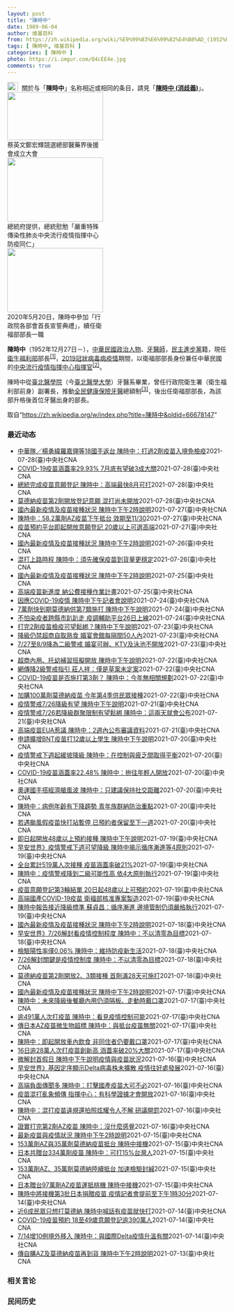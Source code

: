 ```yaml
---
layout: post
title: "陳時中"
date: 1989-06-04
author: 维基百科
from: https://zh.wikipedia.org/wiki/%E9%99%B3%E6%99%82%E4%B8%AD_(1952%E5%B9%B4)
tags: [ 陳時中, 维基百科 ]
categories: [ 陳時中 ]
photo: https://i.imgur.com/Q4cEE4e.jpg
comments: true
---
```

<div class="mw-parser-output"><div id="noteTA-54dafe5e" class="noteTA"><div class="noteTA-group"><div data-noteta-group-source="module" data-noteta-group="Medicine"></div></div></div>
<div role="note" class="hatnote navigation-not-searchable"><a href="/wiki/Wikipedia:%E6%B6%88%E6%AD%A7%E4%B9%89" title="Wikipedia:消歧义"><img alt="Disambig gray.svg" src="//upload.wikimedia.org/wikipedia/commons/thumb/5/5f/Disambig_gray.svg/25px-Disambig_gray.svg.png" decoding="async" width="25" height="19" srcset="//upload.wikimedia.org/wikipedia/commons/thumb/5/5f/Disambig_gray.svg/38px-Disambig_gray.svg.png 1.5x, //upload.wikimedia.org/wikipedia/commons/thumb/5/5f/Disambig_gray.svg/50px-Disambig_gray.svg.png 2x" data-file-width="220" data-file-height="168"></a>&nbsp;&nbsp;關於与「<b>陳時中</b>」名称相近或相同的条目，請見「<b><a href="/wiki/%E9%99%B3%E6%99%82%E4%B8%AD_(%E6%B6%88%E6%AD%A7%E7%BE%A9)" class="mw-disambig" title="陳時中 (消歧義)">陳時中 (消歧義)</a></b>」。</div>

<div class="thumb tright"><div class="thumbinner" style="width:222px;"><a href="/wiki/File:%E9%84%AD%E5%AE%8F%E8%BC%9D%E8%88%87%E9%86%AB%E6%94%BF%E4%BA%BA%E5%A3%AB%E5%90%88%E7%85%A7.jpg" class="image"><img alt="" src="//upload.wikimedia.org/wikipedia/commons/thumb/e/e0/%E9%84%AD%E5%AE%8F%E8%BC%9D%E8%88%87%E9%86%AB%E6%94%BF%E4%BA%BA%E5%A3%AB%E5%90%88%E7%85%A7.jpg/220px-%E9%84%AD%E5%AE%8F%E8%BC%9D%E8%88%87%E9%86%AB%E6%94%BF%E4%BA%BA%E5%A3%AB%E5%90%88%E7%85%A7.jpg" decoding="async" width="220" height="110" class="thumbimage" srcset="//upload.wikimedia.org/wikipedia/commons/thumb/e/e0/%E9%84%AD%E5%AE%8F%E8%BC%9D%E8%88%87%E9%86%AB%E6%94%BF%E4%BA%BA%E5%A3%AB%E5%90%88%E7%85%A7.jpg/330px-%E9%84%AD%E5%AE%8F%E8%BC%9D%E8%88%87%E9%86%AB%E6%94%BF%E4%BA%BA%E5%A3%AB%E5%90%88%E7%85%A7.jpg 1.5x, //upload.wikimedia.org/wikipedia/commons/thumb/e/e0/%E9%84%AD%E5%AE%8F%E8%BC%9D%E8%88%87%E9%86%AB%E6%94%BF%E4%BA%BA%E5%A3%AB%E5%90%88%E7%85%A7.jpg/440px-%E9%84%AD%E5%AE%8F%E8%BC%9D%E8%88%87%E9%86%AB%E6%94%BF%E4%BA%BA%E5%A3%AB%E5%90%88%E7%85%A7.jpg 2x" data-file-width="4160" data-file-height="2080"></a>  <div class="thumbcaption"><div class="magnify"><a href="/wiki/File:%E9%84%AD%E5%AE%8F%E8%BC%9D%E8%88%87%E9%86%AB%E6%94%BF%E4%BA%BA%E5%A3%AB%E5%90%88%E7%85%A7.jpg" class="internal" title="放大"></a></div>蔡英文鄭宏輝競選總部醫藥界後援會成立大會</div></div></div>
<div class="thumb tright"><div class="thumbinner" style="width:222px;"><a href="/wiki/File:02.07_%E7%B8%BD%E7%B5%B1%E6%85%B0%E5%8B%89%E3%80%8C%E5%9A%B4%E9%87%8D%E7%89%B9%E6%AE%8A%E5%82%B3%E6%9F%93%E6%80%A7%E8%82%BA%E7%82%8E%E4%B8%AD%E5%A4%AE%E6%B5%81%E8%A1%8C%E7%96%AB%E6%83%85%E6%8C%87%E6%8F%AE%E4%B8%AD%E5%BF%83%E9%98%B2%E7%96%AB%E5%90%8C%E4%BB%81%E3%80%8D_(49500116692).jpg" class="image"><img alt="" src="//upload.wikimedia.org/wikipedia/commons/thumb/9/95/02.07_%E7%B8%BD%E7%B5%B1%E6%85%B0%E5%8B%89%E3%80%8C%E5%9A%B4%E9%87%8D%E7%89%B9%E6%AE%8A%E5%82%B3%E6%9F%93%E6%80%A7%E8%82%BA%E7%82%8E%E4%B8%AD%E5%A4%AE%E6%B5%81%E8%A1%8C%E7%96%AB%E6%83%85%E6%8C%87%E6%8F%AE%E4%B8%AD%E5%BF%83%E9%98%B2%E7%96%AB%E5%90%8C%E4%BB%81%E3%80%8D_%2849500116692%29.jpg/220px-02.07_%E7%B8%BD%E7%B5%B1%E6%85%B0%E5%8B%89%E3%80%8C%E5%9A%B4%E9%87%8D%E7%89%B9%E6%AE%8A%E5%82%B3%E6%9F%93%E6%80%A7%E8%82%BA%E7%82%8E%E4%B8%AD%E5%A4%AE%E6%B5%81%E8%A1%8C%E7%96%AB%E6%83%85%E6%8C%87%E6%8F%AE%E4%B8%AD%E5%BF%83%E9%98%B2%E7%96%AB%E5%90%8C%E4%BB%81%E3%80%8D_%2849500116692%29.jpg" decoding="async" width="220" height="147" class="thumbimage" srcset="//upload.wikimedia.org/wikipedia/commons/thumb/9/95/02.07_%E7%B8%BD%E7%B5%B1%E6%85%B0%E5%8B%89%E3%80%8C%E5%9A%B4%E9%87%8D%E7%89%B9%E6%AE%8A%E5%82%B3%E6%9F%93%E6%80%A7%E8%82%BA%E7%82%8E%E4%B8%AD%E5%A4%AE%E6%B5%81%E8%A1%8C%E7%96%AB%E6%83%85%E6%8C%87%E6%8F%AE%E4%B8%AD%E5%BF%83%E9%98%B2%E7%96%AB%E5%90%8C%E4%BB%81%E3%80%8D_%2849500116692%29.jpg/330px-02.07_%E7%B8%BD%E7%B5%B1%E6%85%B0%E5%8B%89%E3%80%8C%E5%9A%B4%E9%87%8D%E7%89%B9%E6%AE%8A%E5%82%B3%E6%9F%93%E6%80%A7%E8%82%BA%E7%82%8E%E4%B8%AD%E5%A4%AE%E6%B5%81%E8%A1%8C%E7%96%AB%E6%83%85%E6%8C%87%E6%8F%AE%E4%B8%AD%E5%BF%83%E9%98%B2%E7%96%AB%E5%90%8C%E4%BB%81%E3%80%8D_%2849500116692%29.jpg 1.5x, //upload.wikimedia.org/wikipedia/commons/thumb/9/95/02.07_%E7%B8%BD%E7%B5%B1%E6%85%B0%E5%8B%89%E3%80%8C%E5%9A%B4%E9%87%8D%E7%89%B9%E6%AE%8A%E5%82%B3%E6%9F%93%E6%80%A7%E8%82%BA%E7%82%8E%E4%B8%AD%E5%A4%AE%E6%B5%81%E8%A1%8C%E7%96%AB%E6%83%85%E6%8C%87%E6%8F%AE%E4%B8%AD%E5%BF%83%E9%98%B2%E7%96%AB%E5%90%8C%E4%BB%81%E3%80%8D_%2849500116692%29.jpg/440px-02.07_%E7%B8%BD%E7%B5%B1%E6%85%B0%E5%8B%89%E3%80%8C%E5%9A%B4%E9%87%8D%E7%89%B9%E6%AE%8A%E5%82%B3%E6%9F%93%E6%80%A7%E8%82%BA%E7%82%8E%E4%B8%AD%E5%A4%AE%E6%B5%81%E8%A1%8C%E7%96%AB%E6%83%85%E6%8C%87%E6%8F%AE%E4%B8%AD%E5%BF%83%E9%98%B2%E7%96%AB%E5%90%8C%E4%BB%81%E3%80%8D_%2849500116692%29.jpg 2x" data-file-width="2048" data-file-height="1365"></a>  <div class="thumbcaption"><div class="magnify"><a href="/wiki/File:02.07_%E7%B8%BD%E7%B5%B1%E6%85%B0%E5%8B%89%E3%80%8C%E5%9A%B4%E9%87%8D%E7%89%B9%E6%AE%8A%E5%82%B3%E6%9F%93%E6%80%A7%E8%82%BA%E7%82%8E%E4%B8%AD%E5%A4%AE%E6%B5%81%E8%A1%8C%E7%96%AB%E6%83%85%E6%8C%87%E6%8F%AE%E4%B8%AD%E5%BF%83%E9%98%B2%E7%96%AB%E5%90%8C%E4%BB%81%E3%80%8D_(49500116692).jpg" class="internal" title="放大"></a></div>總統府提供，總統慰勉「嚴重特殊傳染性肺炎中央流行疫情指揮中心防疫同仁」</div></div></div>
<div class="thumb tright"><div class="thumbinner" style="width:222px;"><a href="/wiki/File:05.20_%E7%B8%BD%E7%B5%B1%E4%B8%BB%E6%8C%81%E3%80%8C%E8%A1%8C%E6%94%BF%E9%99%A2%E5%89%AF%E9%99%A2%E9%95%B7%E6%9A%A8%E5%90%84%E9%83%A8%E6%9C%83%E9%A6%96%E9%95%B7%E5%AE%A3%E8%AA%93%E5%85%B8%E7%A6%AE%E3%80%8D-%E9%99%B3%E6%99%82%E4%B8%AD.jpg" class="image"><img alt="" src="//upload.wikimedia.org/wikipedia/commons/thumb/a/aa/05.20_%E7%B8%BD%E7%B5%B1%E4%B8%BB%E6%8C%81%E3%80%8C%E8%A1%8C%E6%94%BF%E9%99%A2%E5%89%AF%E9%99%A2%E9%95%B7%E6%9A%A8%E5%90%84%E9%83%A8%E6%9C%83%E9%A6%96%E9%95%B7%E5%AE%A3%E8%AA%93%E5%85%B8%E7%A6%AE%E3%80%8D-%E9%99%B3%E6%99%82%E4%B8%AD.jpg/220px-05.20_%E7%B8%BD%E7%B5%B1%E4%B8%BB%E6%8C%81%E3%80%8C%E8%A1%8C%E6%94%BF%E9%99%A2%E5%89%AF%E9%99%A2%E9%95%B7%E6%9A%A8%E5%90%84%E9%83%A8%E6%9C%83%E9%A6%96%E9%95%B7%E5%AE%A3%E8%AA%93%E5%85%B8%E7%A6%AE%E3%80%8D-%E9%99%B3%E6%99%82%E4%B8%AD.jpg" decoding="async" width="220" height="147" class="thumbimage" srcset="//upload.wikimedia.org/wikipedia/commons/thumb/a/aa/05.20_%E7%B8%BD%E7%B5%B1%E4%B8%BB%E6%8C%81%E3%80%8C%E8%A1%8C%E6%94%BF%E9%99%A2%E5%89%AF%E9%99%A2%E9%95%B7%E6%9A%A8%E5%90%84%E9%83%A8%E6%9C%83%E9%A6%96%E9%95%B7%E5%AE%A3%E8%AA%93%E5%85%B8%E7%A6%AE%E3%80%8D-%E9%99%B3%E6%99%82%E4%B8%AD.jpg/330px-05.20_%E7%B8%BD%E7%B5%B1%E4%B8%BB%E6%8C%81%E3%80%8C%E8%A1%8C%E6%94%BF%E9%99%A2%E5%89%AF%E9%99%A2%E9%95%B7%E6%9A%A8%E5%90%84%E9%83%A8%E6%9C%83%E9%A6%96%E9%95%B7%E5%AE%A3%E8%AA%93%E5%85%B8%E7%A6%AE%E3%80%8D-%E9%99%B3%E6%99%82%E4%B8%AD.jpg 1.5x, //upload.wikimedia.org/wikipedia/commons/thumb/a/aa/05.20_%E7%B8%BD%E7%B5%B1%E4%B8%BB%E6%8C%81%E3%80%8C%E8%A1%8C%E6%94%BF%E9%99%A2%E5%89%AF%E9%99%A2%E9%95%B7%E6%9A%A8%E5%90%84%E9%83%A8%E6%9C%83%E9%A6%96%E9%95%B7%E5%AE%A3%E8%AA%93%E5%85%B8%E7%A6%AE%E3%80%8D-%E9%99%B3%E6%99%82%E4%B8%AD.jpg/440px-05.20_%E7%B8%BD%E7%B5%B1%E4%B8%BB%E6%8C%81%E3%80%8C%E8%A1%8C%E6%94%BF%E9%99%A2%E5%89%AF%E9%99%A2%E9%95%B7%E6%9A%A8%E5%90%84%E9%83%A8%E6%9C%83%E9%A6%96%E9%95%B7%E5%AE%A3%E8%AA%93%E5%85%B8%E7%A6%AE%E3%80%8D-%E9%99%B3%E6%99%82%E4%B8%AD.jpg 2x" data-file-width="2508" data-file-height="1672"></a>  <div class="thumbcaption"><div class="magnify"><a href="/wiki/File:05.20_%E7%B8%BD%E7%B5%B1%E4%B8%BB%E6%8C%81%E3%80%8C%E8%A1%8C%E6%94%BF%E9%99%A2%E5%89%AF%E9%99%A2%E9%95%B7%E6%9A%A8%E5%90%84%E9%83%A8%E6%9C%83%E9%A6%96%E9%95%B7%E5%AE%A3%E8%AA%93%E5%85%B8%E7%A6%AE%E3%80%8D-%E9%99%B3%E6%99%82%E4%B8%AD.jpg" class="internal" title="放大"></a></div>2020年5月20日，陳時中參加「行政院各部會首長宣誓典禮」，續任衛福部部長一職</div></div></div>
<p><b>陳時中</b>（1952年12月27日<span class="useeditintro" title="Template:BLP editintro">－</span>），<a href="/wiki/%E4%B8%AD%E8%8F%AF%E6%B0%91%E5%9C%8B" title="中華民國">中華民國</a><a href="/wiki/%E6%94%BF%E6%B2%BB%E4%BA%BA%E7%89%A9" title="政治人物">政治人物</a>、<a href="/wiki/%E7%89%99%E9%86%AB%E5%B8%AB" class="mw-redirect" title="牙醫師">牙醫師</a>，<a href="/wiki/%E6%B0%91%E4%B8%BB%E9%80%B2%E6%AD%A5%E9%BB%A8" title="民主進步黨">民主進步黨</a>籍，現任<a href="/wiki/%E4%B8%AD%E8%8F%AF%E6%B0%91%E5%9C%8B%E8%A1%9B%E7%94%9F%E7%A6%8F%E5%88%A9%E9%83%A8" title="中華民國衛生福利部">衛生福利部</a>部長<sup id="cite_ref-1" class="reference"><a href="#cite_note-1">[1]</a></sup>，<a href="/wiki/2019%E5%86%A0%E7%8B%80%E7%97%85%E6%AF%92%E7%97%85%E8%87%BA%E7%81%A3%E7%96%AB%E6%83%85" title="2019冠狀病毒病臺灣疫情">2019冠狀病毒病疫情</a>期間，以衛福部部長身份兼任中華民國的<a href="/wiki/%E5%9C%8B%E5%AE%B6%E8%A1%9B%E7%94%9F%E6%8C%87%E6%8F%AE%E4%B8%AD%E5%BF%83%E4%B8%AD%E5%A4%AE%E6%B5%81%E8%A1%8C%E7%96%AB%E6%83%85%E6%8C%87%E6%8F%AE%E4%B8%AD%E5%BF%83" title="國家衛生指揮中心中央流行疫情指揮中心">中央流行疫情指揮中心</a><a href="/wiki/%E6%8C%87%E6%8F%AE%E5%AE%98" title="指揮官">指揮官</a><sup id="cite_ref-2" class="reference"><a href="#cite_note-2">[2]</a></sup>。
</p><p>陳時中從<a href="/wiki/%E8%87%BA%E5%8C%97%E9%86%AB%E5%AD%B8%E9%99%A2" class="mw-redirect" title="臺北醫學院">臺北醫學院</a>（今<a href="/wiki/%E8%87%BA%E5%8C%97%E9%86%AB%E5%AD%B8%E5%A4%A7%E5%AD%B8" title="臺北醫學大學">臺北醫學大學</a>）牙醫系畢業，曾任行政院衛生署（衛生福利部前身）副署長，推動<a href="/wiki/%E5%85%A8%E6%B0%91%E5%81%A5%E5%BA%B7%E4%BF%9D%E9%9A%AA" title="全民健康保險">全民健康保險</a><a href="/wiki/%E7%89%99%E9%86%AB" title="牙醫">牙醫</a>總額制<sup id="cite_ref-3" class="reference"><a href="#cite_note-3">[3]</a></sup>，後出任衛福部部長，為該部升格後首位牙醫出身的部長。
</p>
</div><noscript><img src="//zh.wikipedia.org/wiki/Special:CentralAutoLogin/start?type=1x1" alt="" title="" width="1" height="1" style="border: none; position: absolute;"></noscript>
<div class="printfooter">取自“<a dir="ltr" href="https://zh.wikipedia.org/w/index.php?title=陳時中&amp;oldid=66678147">https://zh.wikipedia.org/w/index.php?title=陳時中&amp;oldid=66678147</a>”</div><div id="recent-news"><h3>最近动态</h3><ul><li><a href="https://nodebe4.github.io/waimei/2021-07-28/%E4%B8%AD%E8%8F%AF%E9%9A%8A-%E6%A5%8A%E5%8B%87%E7%B7%AF%E7%BE%85%E5%98%89%E7%BF%8E%E7%AD%8918%E5%9C%8B%E6%89%8B%E8%BF%94%E5%8F%B0-%E9%99%B3%E6%99%82%E4%B8%AD-%E6%89%93%E9%81%8E2%E5%8A%91%E7%96%AB%E8%8B%97%E5%85%A5%E5%A2%83%E5%85%8D%E6%AA%A2%E7%96%AB" title="中華隊／楊勇緯羅嘉翎等18國手返台 陳時中：打過2劑疫苗入境免檢疫—— 台灣選手東京奧運表現亮眼，包括楊勇緯（中）、羅嘉翎和方莞靈等18人28日返回台灣，疫情指揮中心指揮官陳時中重申，完整施打2...">中華隊／楊勇緯羅嘉翎等18國手返台 陳時中：打過2劑疫苗入境免檢疫</a><time>2021-07-28</time><a class="tag">(臺)中央社CNA</a></li>
<li><a href="https://nodebe4.github.io/waimei/2021-07-28/COVID-19%E7%96%AB%E8%8B%97%E6%B6%B5%E8%93%8B%E7%8E%8729.93-7%E6%9C%88%E5%BA%95%E6%9C%89%E6%9C%9B%E7%A0%B43%E6%88%90%E5%A4%A7%E9%97%9C" title="COVID-19疫苗涵蓋率29.93% 7月底有望破3成大關—— （中央社記者陳婕翎、江慧珺台北28日電）國內COVID-19疫苗接種速度加快，指揮中心指揮官陳時中今天下午公布，截至目前為止，累...">COVID-19疫苗涵蓋率29.93% 7月底有望破3成大關</a><time>2021-07-28</time><a class="tag">(臺)中央社CNA</a></li>
<li><a href="https://nodebe4.github.io/waimei/2021-07-28/%E7%B8%BD%E7%B5%B1%E5%AE%8C%E6%88%90%E7%96%AB%E8%8B%97%E6%84%8F%E9%A1%98%E7%99%BB%E8%A8%98-%E9%99%B3%E6%99%82%E4%B8%AD-%E9%AB%98%E7%AB%AF%E6%9C%80%E5%BF%AB8%E6%9C%88%E5%8F%AF%E6%89%93" title="總統完成疫苗意願登記 陳時中：高端最快8月可打—— 指揮中心指揮官陳時中28日表示，高端疫苗最快8月提供接種。（中央社檔案照片） （中央社記者陳婕翎、江慧珺台北28日電）總統蔡英文27日下午已登...">總統完成疫苗意願登記 陳時中：高端最快8月可打</a><time>2021-07-28</time><a class="tag">(臺)中央社CNA</a></li>
<li><a href="https://nodebe4.github.io/waimei/2021-07-28/%E8%8E%AB%E5%BE%B7%E7%B4%8D%E7%96%AB%E8%8B%97%E7%AC%AC2%E5%8A%91%E9%96%8B%E6%94%BE%E7%99%BB%E8%A8%98%E6%84%8F%E9%A1%98-%E6%B7%B7%E6%89%93%E5%B0%9A%E6%9C%AA%E9%96%8B%E6%94%BE" title="莫德納疫苗第2劑開放登記意願 混打尚未開放—— COVID-19疫苗預約平台的「意願登記」27日下午2時起重啟，指揮中心指揮官陳時中提醒，已開放第2劑莫德納疫苗意願登記，但未開放混打疫苗。（指揮...">莫德納疫苗第2劑開放登記意願 混打尚未開放</a><time>2021-07-28</time><a class="tag">(臺)中央社CNA</a></li>
<li><a href="https://nodebe4.github.io/waimei/2021-07-27/%E5%9C%8B%E5%85%A7%E6%9C%80%E6%96%B0%E7%96%AB%E6%83%85%E5%8F%8A%E7%96%AB%E8%8B%97%E6%8E%A5%E7%A8%AE%E7%8B%80%E6%B3%81-%E9%99%B3%E6%99%82%E4%B8%AD%E4%B8%8B%E5%8D%882%E6%99%82%E8%AA%AA%E6%98%8E" title="國內最新疫情及疫苗接種狀況 陳時中下午2時說明—— （中央社記者陳婕翎台北28日電）COVID-19疫苗預約平台的「意願登記」昨天下午2時重啟，新增選擇接種高端疫苗選項，經過24小時意願填寫，接...">國內最新疫情及疫苗接種狀況 陳時中下午2時說明</a><time>2021-07-27</time><a class="tag">(臺)中央社CNA</a></li>
<li><a href="https://nodebe4.github.io/waimei/2021-07-27/%E9%99%B3%E6%99%82%E4%B8%AD-58.2%E8%90%AC%E5%8A%91AZ%E7%96%AB%E8%8B%97%E4%B8%8B%E5%8D%88%E6%8A%B5%E5%8F%B0-%E6%95%88%E6%9C%9F%E8%87%B311-30" title="陳時中：58.2萬劑AZ疫苗下午抵台 效期至11/30—— （中央社記者張茗喧、陳婕翎、江慧珺台北27日電）指揮中心指揮官陳時中今天下午宣布，台灣自購的58.2萬AZ疫苗今天下午3時40分抵台，...">陳時中：58.2萬劑AZ疫苗下午抵台  效期至11/30</a><time>2021-07-27</time><a class="tag">(臺)中央社CNA</a></li>
<li><a href="https://nodebe4.github.io/waimei/2021-07-27/%E7%96%AB%E8%8B%97%E9%A0%90%E7%B4%84%E5%B9%B3%E5%8F%B0%E5%8D%B3%E8%B5%B7%E9%96%8B%E6%94%BE%E6%84%8F%E9%A1%98%E7%99%BB%E8%A8%98-20%E6%AD%B2%E4%BB%A5%E4%B8%8A%E5%8F%AF%E9%81%B8%E9%AB%98%E7%AB%AF" title="疫苗預約平台即起開放意願登記 20歲以上可選高端—— COVID-19疫苗預約平台意願登記自19日起關閉，指揮中心指揮官陳時中27日下午公布，即日起下午2時起重啟登記意願，新增選擇接種高端疫苗選...">疫苗預約平台即起開放意願登記 20歲以上可選高端</a><time>2021-07-27</time><a class="tag">(臺)中央社CNA</a></li>
<li><a href="https://nodebe4.github.io/waimei/2021-07-26/%E5%9C%8B%E5%85%A7%E6%9C%80%E6%96%B0%E7%96%AB%E6%83%85%E5%8F%8A%E7%96%AB%E8%8B%97%E6%8E%A5%E7%A8%AE%E7%8B%80%E6%B3%81-%E9%99%B3%E6%99%82%E4%B8%AD%E4%B8%8B%E5%8D%882%E6%99%82%E8%AA%AA%E6%98%8E" title="國內最新疫情及疫苗接種狀況 陳時中下午2時說明—— （中央社記者陳婕翎台北27日電）COVID-19疫苗預約平台即起至29日開放第4輪預約接種作業，開放至38歲以上民眾可預約接種，完成預約者預計...">國內最新疫情及疫苗接種狀況 陳時中下午2時說明</a><time>2021-07-26</time><a class="tag">(臺)中央社CNA</a></li>
<li><a href="https://nodebe4.github.io/waimei/2021-07-26/%E6%B7%B7%E6%89%93%E4%B8%8A%E8%B7%AF%E6%99%82%E7%A8%8B-%E9%99%B3%E6%99%82%E4%B8%AD-%E9%A0%88%E5%85%88%E7%A2%BA%E4%BF%9D%E7%96%AB%E8%8B%97%E5%88%B0%E8%B2%A8%E9%87%8F%E6%9B%B4%E7%A9%A9%E5%AE%9A" title="混打上路時程 陳時中：須先確保疫苗到貨量更穩定—— 國內專家同意COVID-19疫苗混打，新制上路時程受關注，指揮中心指揮官陳時中26日表示，確保疫苗到貨量更穩定才會開啟混打規劃。（示意圖／中央...">混打上路時程 陳時中：須先確保疫苗到貨量更穩定</a><time>2021-07-26</time><a class="tag">(臺)中央社CNA</a></li>
<li><a href="https://nodebe4.github.io/waimei/2021-07-25/%E5%9C%8B%E5%85%A7%E6%9C%80%E6%96%B0%E7%96%AB%E6%83%85%E5%8F%8A%E7%96%AB%E8%8B%97%E6%8E%A5%E7%A8%AE%E7%8B%80%E6%B3%81-%E9%99%B3%E6%99%82%E4%B8%AD%E4%B8%8B%E5%8D%882%E6%99%82%E8%AA%AA%E6%98%8E" title="國內最新疫情及疫苗接種狀況 陳時中下午2時說明—— （中央社記者陳婕翎台北26日電）COVID-19疫苗預約平台27日起開啟第四輪預約作業，該輪同樣是接種AZ疫苗，依長幼有序原則，這次開放預約接...">國內最新疫情及疫苗接種狀況 陳時中下午2時說明</a><time>2021-07-25</time><a class="tag">(臺)中央社CNA</a></li>
<li><a href="https://nodebe4.github.io/waimei/2021-07-25/%E9%AB%98%E7%AB%AF%E7%96%AB%E8%8B%97%E6%96%B0%E9%80%B2%E5%BA%A6-%E7%B4%8D%E5%85%AC%E8%B2%BB%E6%8E%A5%E7%A8%AE%E4%BD%9C%E6%A5%AD%E8%A8%88%E7%95%AB" title="高端疫苗新進度 納公費接種作業計畫—— 指揮官陳時中25日表示，ACIP同意將高端COVID-19疫苗納入國內公費疫苗接種作業計畫。（圖取自facebook.com/mvc.clinicaltr...">高端疫苗新進度 納公費接種作業計畫</a><time>2021-07-25</time><a class="tag">(臺)中央社CNA</a></li>
<li><a href="https://nodebe4.github.io/waimei/2021-07-24/%E5%9B%A0%E6%87%89COVID-19%E7%96%AB%E6%83%85-%E9%99%B3%E6%99%82%E4%B8%AD%E4%B8%8B%E5%8D%88%E8%A8%98%E8%80%85%E6%9C%83%E8%AA%AA%E6%98%8E" title="因應COVID-19疫情 陳時中下午記者會說明—— 指揮官陳時中下午記者會說明疫情相關事宜。（中央社檔案照片） （中央社）中央流行疫情指揮中心今日為因應COVID-19疫情，下午2時記者會由陳時...">因應COVID-19疫情 陳時中下午記者會說明</a><time>2021-07-24</time><a class="tag">(臺)中央社CNA</a></li>
<li><a href="https://nodebe4.github.io/waimei/2021-07-24/7%E8%90%AC%E5%8A%91%E5%BF%AB%E5%88%B0%E6%9C%9F%E8%8E%AB%E5%BE%B7%E7%B4%8D%E4%BE%9B%E7%AC%AC7%E9%A1%9E%E6%96%BD%E6%89%93-%E9%99%B3%E6%99%82%E4%B8%AD%E4%B8%8B%E5%8D%88%E8%AA%AA%E6%98%8E" title="7萬劑快到期莫德納供第7類施打 陳時中下午說明—— 國內7萬劑莫德納疫苗即將到期，指揮中心研擬在屆效前配發給尚未接種過疫苗的第7類造冊人員使用，指揮官陳時中下午記者會說明相關事宜。（中央社檔案照...">7萬劑快到期莫德納供第7類施打 陳時中下午說明</a><time>2021-07-24</time><a class="tag">(臺)中央社CNA</a></li>
<li><a href="https://nodebe4.github.io/waimei/2021-07-24/%E4%B8%8D%E6%80%95%E6%9F%93%E7%96%AB%E8%80%85%E8%B7%A8%E7%B8%A3%E5%B8%82%E8%B6%B4%E8%B6%B4%E8%B5%B0-%E7%96%AB%E8%AA%BF%E8%BC%94%E5%8A%A9%E5%B9%B3%E5%8F%B026%E6%97%A5%E4%B8%8A%E7%B7%9A" title="不怕染疫者跨縣市趴趴走 疫調輔助平台26日上線—— 指揮中心指揮官陳時中宣布「疫調輔助平台」26日將上線，不僅可跨縣市掌握確診者足跡，還能分析找出可能潛在感染源及熱區趨勢。（指揮中心提供） （中...">不怕染疫者跨縣市趴趴走  疫調輔助平台26日上線</a><time>2021-07-24</time><a class="tag">(臺)中央社CNA</a></li>
<li><a href="https://nodebe4.github.io/waimei/2021-07-23/%E6%89%93%E5%AE%8C2%E5%8A%91%E7%96%AB%E8%8B%97%E6%AA%A2%E7%96%AB%E5%8F%AF%E6%9C%9B%E9%AC%86%E7%B6%81-%E9%99%B3%E6%99%82%E4%B8%AD%E4%B8%8B%E5%8D%88%E8%AA%AA%E6%98%8E" title="打完2劑疫苗檢疫可望鬆綁？陳時中下午說明—— （中央社記者張茗喧台北24日電）接種疫苗後鬆綁檢疫已成各國趨勢，指揮中心近日證實正在思考接種疫苗且有足夠抗體者，可適度鬆綁檢疫規定。指揮中心指揮官陳...">打完2劑疫苗檢疫可望鬆綁？陳時中下午說明</a><time>2021-07-23</time><a class="tag">(臺)中央社CNA</a></li>
<li><a href="https://nodebe4.github.io/waimei/2021-07-23/%E9%99%8D%E7%B4%9A%E4%BB%8D%E7%A6%81%E8%B6%85%E5%95%86%E8%87%AA%E5%8F%96%E7%86%9F%E9%A3%9F-%E5%A9%9A%E5%AE%B4%E6%9C%83%E9%A4%A8%E6%AF%8F%E9%9A%94%E9%96%9350%E4%BA%BA%E5%85%A7" title="降級仍禁超商自取熟食 婚宴會館每隔間50人內—— 中央流行疫情指揮中心指揮官陳時中23日下午在疫情記者會中宣布，27日至8月9日調降疫情警戒標準至第2級，其中超商、賣場內用區得依指引開放內用。圖...">降級仍禁超商自取熟食 婚宴會館每隔間50人內</a><time>2021-07-23</time><a class="tag">(臺)中央社CNA</a></li>
<li><a href="https://nodebe4.github.io/waimei/2021-07-23/7-27%E8%87%B38-9%E9%99%8D%E7%82%BA%E4%BA%8C%E7%B4%9A%E8%AD%A6%E6%88%92-%E5%A9%9A%E5%AE%B4%E5%8F%AF%E8%BE%A6-KTV%E5%8F%8A%E6%B3%B3%E6%B1%A0%E4%B8%8D%E9%96%8B%E6%94%BE" title="7/27至8/9降為二級警戒 婚宴可辦、KTV及泳池不開放—— 疫情指揮中心指揮官陳時中23日宣布，7月27日至8月9日全國疫情警戒從三級降為二級。（指揮中心提供） （中央社記者張茗喧、江慧珺台...">7/27至8/9降為二級警戒 婚宴可辦、KTV及泳池不開放</a><time>2021-07-23</time><a class="tag">(臺)中央社CNA</a></li>
<li><a href="https://nodebe4.github.io/waimei/2021-07-22/%E8%B6%85%E5%95%86%E5%85%A7%E7%94%A8-%E6%89%98%E5%B9%BC%E8%A3%9C%E7%BF%92%E7%8F%AD%E6%93%AC%E9%96%8B%E6%94%BE-%E9%99%B3%E6%99%82%E4%B8%AD%E4%B8%8B%E5%8D%88%E8%AA%AA%E6%98%8E" title="超商內用、托幼補習班擬開放 陳時中下午說明—— （中央社記者江慧珺台北23日電）疫情警戒第3級可望於27日起降為2級，依據草案，室內外人數限制提高為50與100人，並開放超商賣場內用區、婚宴與托...">超商內用、托幼補習班擬開放  陳時中下午說明</a><time>2021-07-22</time><a class="tag">(臺)中央社CNA</a></li>
<li><a href="https://nodebe4.github.io/waimei/2021-07-22/%E7%B6%B2%E5%82%B3%E9%99%8D2%E7%B4%9A%E8%AD%A6%E6%88%92%E6%8C%87%E5%BC%95-%E8%8E%8A%E4%BA%BA%E7%A5%A5-%E5%83%85%E6%98%AF%E8%8D%89%E6%A1%88%E6%9C%AA%E5%AE%9A%E6%A1%88" title="網傳降2級警戒指引 莊人祥：僅是草案未定案—— （中央社記者陳婕翎台北22日電）國內COVID-19疫情趨緩，指揮中心指揮官陳時中今天下午才剛提及，正朝降級方向努力，指引幾乎定案，晚間就在網路上...">網傳降2級警戒指引 莊人祥：僅是草案未定案</a><time>2021-07-22</time><a class="tag">(臺)中央社CNA</a></li>
<li><a href="https://nodebe4.github.io/waimei/2021-07-22/COVID-19%E7%96%AB%E8%8B%97%E6%98%AF%E5%90%A6%E6%96%BD%E6%89%93%E7%AC%AC3%E5%8A%91-%E9%99%B3%E6%99%82%E4%B8%AD-%E4%BB%8A%E5%B9%B4%E7%84%A1%E7%9B%B8%E9%97%9C%E8%A6%8F%E5%8A%83" title="COVID-19疫苗是否施打第3劑？ 陳時中：今年無相關規劃—— 對於外界關注國內是否規劃展開接種COVID-19第3劑疫苗。指揮中心指揮官陳時中22日說，今年無相關規劃。圖為北市大型接種站。（...">COVID-19疫苗是否施打第3劑？ 陳時中：今年無相關規劃</a><time>2021-07-22</time><a class="tag">(臺)中央社CNA</a></li>
<li><a href="https://nodebe4.github.io/waimei/2021-07-22/%E5%8A%A0%E8%B3%BC100%E8%90%AC%E5%8A%91%E8%8E%AB%E5%BE%B7%E7%B4%8D%E7%96%AB%E8%8B%97-%E4%BB%8A%E5%B9%B4%E7%AC%AC4%E5%AD%A3%E4%BE%9B%E6%B0%91%E7%9C%BE%E6%8E%A5%E7%A8%AE" title="加購100萬劑莫德納疫苗 今年第4季供民眾接種—— （中央社記者陳婕翎、江慧珺台北22日電）中央流行疫情指揮中心指揮官陳時中今天宣布，與美國莫德納公司簽署明後兩年共3500萬劑COVID-19疫...">加購100萬劑莫德納疫苗 今年第4季供民眾接種</a><time>2021-07-22</time><a class="tag">(臺)中央社CNA</a></li>
<li><a href="https://nodebe4.github.io/waimei/2021-07-21/%E7%96%AB%E6%83%85%E8%AD%A6%E6%88%927-26%E9%99%8D%E7%B4%9A%E6%9C%89%E6%9C%9B-%E9%99%B3%E6%99%82%E4%B8%AD%E4%B8%8B%E5%8D%88%E8%AA%AA%E6%98%8E" title="疫情警戒7/26降級有望 陳時中下午說明—— （中央社記者陳婕翎台北22日電）國內COVID-19疫情趨緩，依整體控制狀況26日降級可能性高，室內5人、戶外10人限制有望鬆綁，其他放寬防疫強度方...">疫情警戒7/26降級有望  陳時中下午說明</a><time>2021-07-21</time><a class="tag">(臺)中央社CNA</a></li>
<li><a href="https://nodebe4.github.io/waimei/2021-07-21/%E7%96%AB%E6%83%85%E8%AD%A6%E6%88%927-26%E8%8B%A5%E9%99%8D%E7%B4%9A%E7%BE%A4%E8%81%9A%E9%99%90%E5%88%B6%E6%9C%89%E6%9C%9B%E9%AC%86%E7%B6%81-%E9%99%B3%E6%99%82%E4%B8%AD-%E9%80%99%E5%85%A9%E5%A4%A9%E5%B0%B1%E6%9C%83%E5%85%AC%E5%B8%83" title="疫情警戒7/26若降級群聚限制有望鬆綁 陳時中：這兩天就會公布—— 指揮中心指揮官陳時中21日表示，以現階段整體疫情控制狀況，可能在26日緩坡降級，這兩天就會公布。圖為18日微解封後首個週休假日...">疫情警戒7/26若降級群聚限制有望鬆綁 陳時中：這兩天就會公布</a><time>2021-07-21</time><a class="tag">(臺)中央社CNA</a></li>
<li><a href="https://nodebe4.github.io/waimei/2021-07-21/%E9%AB%98%E7%AB%AF%E7%96%AB%E8%8B%97EUA%E6%83%B9%E8%AD%B0-%E9%99%B3%E6%99%82%E4%B8%AD-2%E9%80%B1%E5%85%A7%E5%85%AC%E5%B8%83%E5%AF%A9%E8%AD%B0%E8%B3%87%E6%96%99" title="高端疫苗EUA惹議 陳時中：2週內公布審議資料—— 高端疫苗取得EUA的審議資料保密引起質疑，疫情中心指揮官陳時中21日說，預計2週內公布。圖為高端疫苗研究室。（中央社檔案照片） （中央社記者陳...">高端疫苗EUA惹議 陳時中：2週內公布審議資料</a><time>2021-07-21</time><a class="tag">(臺)中央社CNA</a></li>
<li><a href="https://nodebe4.github.io/waimei/2021-07-20/%E7%94%B3%E8%AB%8B%E6%93%B4%E5%A2%9EBNT%E7%96%AB%E8%8B%97%E6%89%9312%E6%AD%B2%E4%BB%A5%E4%B8%8A%E5%AD%B8%E7%94%9F-%E9%99%B3%E6%99%82%E4%B8%AD%E4%B8%8B%E5%8D%88%E8%AA%AA%E6%98%8E" title="申請擴增BNT疫苗打12歲以上學生 陳時中下午說明—— （中央社記者陳婕翎台北21日電）BNT疫苗是目前唯一青少年可打的COVID-19疫苗，疾管署承諾提專案輸入許可同時申請擴增滿12歲學生為使...">申請擴增BNT疫苗打12歲以上學生 陳時中下午說明</a><time>2021-07-20</time><a class="tag">(臺)中央社CNA</a></li>
<li><a href="https://nodebe4.github.io/waimei/2021-07-20/%E7%96%AB%E6%83%85%E8%AD%A6%E6%88%92%E4%B8%8B%E9%80%B1%E8%B5%B7%E7%B7%A9%E5%9D%A1%E9%99%8D%E7%B4%9A-%E9%99%B3%E6%99%82%E4%B8%AD-%E5%9C%A8%E6%8E%A7%E5%88%B6%E8%88%87%E7%96%B2%E4%B9%8F%E9%96%93%E5%8F%96%E5%BE%97%E5%B9%B3%E8%A1%A1" title="疫情警戒下週起緩坡降級 陳時中：在控制與疲乏間取得平衡—— 國內COVID-19疫情趨緩，疫情指揮官陳時中20日重申，只要疫情無突發狀況，下週將緩坡降級，不以「清零」為目標，盼在疫情控制與防疫疲...">疫情警戒下週起緩坡降級 陳時中：在控制與疲乏間取得平衡</a><time>2021-07-20</time><a class="tag">(臺)中央社CNA</a></li>
<li><a href="https://nodebe4.github.io/waimei/2021-07-20/COVID-19%E7%96%AB%E8%8B%97%E6%B6%B5%E8%93%8B%E7%8E%8722.48-%E9%99%B3%E6%99%82%E4%B8%AD-%E6%8B%9A%E5%BE%80%E5%B9%B4%E8%BC%95%E4%BA%BA%E9%96%8B%E6%94%BE" title="COVID-19疫苗涵蓋率22.48% 陳時中：拚往年輕人開放—— 指揮中心指揮官陳時中20日公布目前國內COVID-19疫苗接種人口涵蓋率達22.48%，拚儘速往年輕族群開放施打。圖為新北勢中...">COVID-19疫苗涵蓋率22.48% 陳時中：拚往年輕人開放</a><time>2021-07-20</time><a class="tag">(臺)中央社CNA</a></li>
<li><a href="https://nodebe4.github.io/waimei/2021-07-20/%E5%A5%A7%E9%81%8B%E5%9C%8B%E6%89%8B%E6%90%AD%E7%B6%93%E6%BF%9F%E8%89%99%E9%A2%A8%E6%B3%A2-%E9%99%B3%E6%99%82%E4%B8%AD-%E5%8F%AA%E5%BB%BA%E8%AD%B0%E4%BF%9D%E6%8C%81%E7%A4%BE%E4%BA%A4%E8%B7%9D%E9%9B%A2" title="奧運國手搭經濟艙風波 陳時中：只建議保持社交距離—— 中華代表團出征東京奧運，但因選手坐經濟艙引起議論。指揮中心指揮官陳時中20日被問到事前是否有提供國手搭機建議，他表示僅有建議保持社交距離。（...">奧運國手搭經濟艙風波 陳時中：只建議保持社交距離</a><time>2021-07-20</time><a class="tag">(臺)中央社CNA</a></li>
<li><a href="https://nodebe4.github.io/waimei/2021-07-20/%E9%99%B3%E6%99%82%E4%B8%AD-%E7%97%85%E4%BE%8B%E5%B9%B4%E9%BD%A1%E6%9C%89%E4%B8%8B%E9%99%8D%E8%B6%A8%E5%8B%A2-%E9%9D%92%E5%B9%B4%E6%97%8F%E7%BE%A4%E7%B4%8D%E9%98%B2%E6%B2%BB%E9%87%8D%E9%BB%9E" title="陳時中：病例年齡有下降趨勢 青年族群納防治重點—— 指揮官陳時中說，近2週群聚以家庭群聚為主，病例年齡下降，防治重點納青年族群。圖為18日微解封後首個週日，不少民眾外出透透氣，讓台北西門町周邊午...">陳時中：病例年齡有下降趨勢 青年族群納防治重點</a><time>2021-07-20</time><a class="tag">(臺)中央社CNA</a></li>
<li><a href="https://nodebe4.github.io/waimei/2021-07-20/%E8%8B%A5%E9%81%87%E9%A2%B1%E9%A2%A8%E5%81%87%E7%96%AB%E8%8B%97%E5%BF%AB%E6%89%93%E7%AB%99%E6%9A%AB%E5%81%9C-%E5%B7%B2%E9%A0%90%E7%B4%84%E8%80%85%E4%BF%9D%E7%95%99%E8%87%B3%E4%B8%8B%E4%B8%80%E9%80%B1" title="若遇颱風假疫苗快打站暫停 已預約者保留至下一週—— 颱風烟花預估22日至23日最接近台灣，疫情指揮中心指揮官陳時中20日說，若遇颱風假，COVID-19疫苗快打站將暫停。圖為醫護人員細心為民眾施...">若遇颱風假疫苗快打站暫停 已預約者保留至下一週</a><time>2021-07-20</time><a class="tag">(臺)中央社CNA</a></li>
<li><a href="https://nodebe4.github.io/waimei/2021-07-19/%E5%8D%B3%E6%97%A5%E8%B5%B7%E9%96%8B%E6%94%BE48%E6%AD%B2%E4%BB%A5%E4%B8%8A%E9%A0%90%E7%B4%84%E6%8E%A5%E7%A8%AE-%E9%99%B3%E6%99%82%E4%B8%AD%E4%B8%8B%E5%8D%88%E8%AA%AA%E6%98%8E" title="即日起開放48歲以上預約接種 陳時中下午說明—— （中央社記者陳婕翎台北20日電）COVID-19疫苗預約平台即日起至22日第3輪預約接種，開放第6、8、9、10類及1973年12月31日（含）...">即日起開放48歲以上預約接種  陳時中下午說明</a><time>2021-07-19</time><a class="tag">(臺)中央社CNA</a></li>
<li><a href="https://nodebe4.github.io/waimei/2021-07-19/%E6%97%A9%E5%AE%89%E4%B8%96%E7%95%8C-%E7%96%AB%E6%83%85%E8%AD%A6%E6%88%92%E4%B8%8B%E9%80%B1%E5%8F%AF%E6%9C%9B%E9%99%8D%E7%B4%9A-%E9%99%B3%E6%99%82%E4%B8%AD%E6%8F%AD%E7%A4%BA%E5%BE%AA%E5%BA%8F%E6%BC%B8%E9%80%B2%E7%AD%894%E5%8E%9F%E5%89%87" title="早安世界》疫情警戒下週可望降級 陳時中揭示循序漸進等4原則—— 疫情指揮官陳時中19日表示，疫情警戒降為2級的可能性高，將依循序漸進等4大原則緩步穩健執行。圖為19日台北捷運忠孝復興站電扶梯轉乘...">早安世界》疫情警戒下週可望降級 陳時中揭示循序漸進等4原則</a><time>2021-07-19</time><a class="tag">(臺)中央社CNA</a></li>
<li><a href="https://nodebe4.github.io/waimei/2021-07-19/%E5%85%A8%E5%8F%B0%E7%B4%AF%E8%A8%88519%E8%90%AC%E4%BA%BA%E6%AC%A1%E6%8E%A5%E7%A8%AE-%E7%96%AB%E8%8B%97%E6%B6%B5%E8%93%8B%E7%8E%87%E7%A0%B421" title="全台累計519萬人次接種 疫苗涵蓋率破21%—— （中央社記者江慧珺、陳婕翎台北19日電）指揮中心今天公布，全台累計逾519萬人次接種COVID-19疫苗，涵蓋率破21%。指揮中心指揮官陳時中說...">全台累計519萬人次接種 疫苗涵蓋率破21%</a><time>2021-07-19</time><a class="tag">(臺)中央社CNA</a></li>
<li><a href="https://nodebe4.github.io/waimei/2021-07-19/%E9%99%B3%E6%99%82%E4%B8%AD-%E7%96%AB%E6%83%85%E8%AD%A6%E6%88%92%E9%99%8D%E5%88%B0%E4%BA%8C%E7%B4%9A%E5%8F%AF%E8%83%BD%E6%80%A7%E9%AB%98-%E4%BE%9D4%E5%A4%A7%E5%8E%9F%E5%89%87%E5%9F%B7%E8%A1%8C" title="陳時中：疫情警戒降到二級可能性高 依4大原則執行—— 國內疫情趨緩，疫情3級警戒微解封後，民眾通勤上班、外出購物、休閒等活動增加，19日台北捷運文湖線手扶梯擠滿轉乘的民眾。中央社記者鄭傑文攝 1...">陳時中：疫情警戒降到二級可能性高 依4大原則執行</a><time>2021-07-19</time><a class="tag">(臺)中央社CNA</a></li>
<li><a href="https://nodebe4.github.io/waimei/2021-07-19/%E7%96%AB%E8%8B%97%E6%84%8F%E9%A1%98%E7%99%BB%E8%A8%98%E7%AC%AC3%E8%BC%AA%E7%B5%90%E5%96%AE-20%E6%97%A5%E8%B5%B748%E6%AD%B2%E4%BB%A5%E4%B8%8A%E5%8F%AF%E9%A0%90%E7%B4%84" title="疫苗意願登記第3輪結單 20日起48歲以上可預約—— COVID-19疫苗預約平台第3輪意願登記已經結單，指揮官陳時中宣布，48歲以上（1973年12月31日前出生者）且符合第6、8、9、10類...">疫苗意願登記第3輪結單 20日起48歲以上可預約</a><time>2021-07-19</time><a class="tag">(臺)中央社CNA</a></li>
<li><a href="https://nodebe4.github.io/waimei/2021-07-19/%E9%AB%98%E7%AB%AF%E5%9C%8B%E7%94%A2COVID-19%E7%96%AB%E8%8B%97-%E8%A1%9B%E7%A6%8F%E9%83%A8%E6%A0%B8%E5%87%86%E5%B0%88%E6%A1%88%E8%A3%BD%E9%80%A0" title="高端國產COVID-19疫苗 衛福部核准專案製造—— 指揮中心指揮官陳時中19日表示，衛福部核准高端COVID-19疫苗專案製造。（指揮中心提供） （中央社記者陳婕翎、江慧珺台北19日電）COV...">高端國產COVID-19疫苗 衛福部核准專案製造</a><time>2021-07-19</time><a class="tag">(臺)中央社CNA</a></li>
<li><a href="https://nodebe4.github.io/waimei/2021-07-19/%E9%99%B3%E6%99%82%E4%B8%AD%E5%A0%B1%E5%91%8A%E6%8E%A5%E8%BF%91%E9%99%8D%E7%B4%9A%E6%A8%99%E6%BA%96-%E8%98%87%E8%B2%9E%E6%98%8C-%E5%BE%AA%E5%BA%8F%E6%BC%B8%E9%80%B2-%E9%82%8A%E5%A2%83%E7%AE%A1%E5%88%B6%E4%BB%8D%E9%A0%88%E5%9A%B4%E6%A0%BC%E5%9F%B7%E8%A1%8C" title="陳時中報告接近降級標準 蘇貞昌：循序漸進 邊境管制仍須嚴格執行—— 國內疫情趨緩，疫情3級警戒微解封後，民眾通勤上班、外出購物、休閒等活動增加，19日台北捷運文湖線手扶梯擠滿轉乘的民眾。中央社記...">陳時中報告接近降級標準 蘇貞昌：循序漸進 邊境管制仍須嚴格執行</a><time>2021-07-19</time><a class="tag">(臺)中央社CNA</a></li>
<li><a href="https://nodebe4.github.io/waimei/2021-07-18/%E5%9C%8B%E5%85%A7%E6%9C%80%E6%96%B0%E7%96%AB%E6%83%85%E5%8F%8A%E7%96%AB%E8%8B%97%E6%8E%A5%E7%A8%AE%E7%8B%80%E6%B3%81-%E9%99%B3%E6%99%82%E4%B8%AD%E4%B8%8B%E5%8D%882%E6%99%82%E8%AA%AA%E6%98%8E" title="國內最新疫情及疫苗接種狀況 陳時中下午2時說明—— （中央社記者陳婕翎台北19日電）COVID-19疫苗預約平台開放18歲以上民眾登記意願，第3輪登記今天中午12時收單，依長幼有序原則20日起新...">國內最新疫情及疫苗接種狀況 陳時中下午2時說明</a><time>2021-07-18</time><a class="tag">(臺)中央社CNA</a></li>
<li><a href="https://nodebe4.github.io/waimei/2021-07-18/%E6%97%A9%E5%AE%89%E4%B8%96%E7%95%8C-7-26%E8%A7%A3%E5%B0%81%E7%9C%8B%E7%96%AB%E6%83%85%E6%8E%A7%E5%88%B6%E7%A8%8B%E5%BA%A6-%E9%99%B3%E6%99%82%E4%B8%AD-%E4%B8%8D%E4%BB%A5%E6%B8%85%E9%9B%B6%E7%82%BA%E7%9B%AE%E6%A8%99" title="早安世界》7/26解封看疫情控制程度 陳時中：不以清零為目標—— 指揮官陳時中18日指出，解封關鍵是疫情控制度、醫療量能及應變能力充足，不以清零為目標。圖為民眾利用週末假日到陽明山健走、踏青。（...">早安世界》7/26解封看疫情控制程度 陳時中：不以清零為目標</a><time>2021-07-18</time><a class="tag">(臺)中央社CNA</a></li>
<li><a href="https://nodebe4.github.io/waimei/2021-07-18/%E6%AA%A2%E9%A9%97%E9%99%BD%E6%80%A7%E7%8E%87%E5%83%850.06-%E9%99%B3%E6%99%82%E4%B8%AD-%E7%B6%AD%E6%8C%81%E9%98%B2%E7%96%AB%E6%96%B0%E7%94%9F%E6%B4%BB" title="檢驗陽性率僅0.06% 陳時中：維持防疫新生活—— 國內COVID-19疫情趨緩，目前檢驗陽性率約0.06%，較先前高峰5.2%下降不少。圖為醫護人員替民眾採檢。（中央社檔案照片） （中央社記者...">檢驗陽性率僅0.06%  陳時中：維持防疫新生活</a><time>2021-07-18</time><a class="tag">(臺)中央社CNA</a></li>
<li><a href="https://nodebe4.github.io/waimei/2021-07-18/7-26%E8%A7%A3%E5%B0%81%E9%97%9C%E9%8D%B5%E6%98%AF%E7%96%AB%E6%83%85%E6%8E%A7%E5%88%B6%E5%BA%A6-%E9%99%B3%E6%99%82%E4%B8%AD-%E4%B8%8D%E4%BB%A5%E6%B8%85%E9%9B%B6%E7%82%BA%E7%9B%AE%E6%A8%99" title="7/26解封關鍵是疫情控制度 陳時中：不以清零為目標—— 指揮官陳時中18日指出，解封關鍵是疫情控制度、醫療量能及應變能力充足，不以清零為目標。圖為民眾利用週末假日到陽明山健走、踏青。（中央社檔...">7/26解封關鍵是疫情控制度 陳時中：不以清零為目標</a><time>2021-07-18</time><a class="tag">(臺)中央社CNA</a></li>
<li><a href="https://nodebe4.github.io/waimei/2021-07-18/%E8%8E%AB%E5%BE%B7%E7%B4%8D%E7%96%AB%E8%8B%97%E7%AC%AC2%E5%8A%91%E9%96%8B%E6%94%BE2-3%E9%A1%9E%E6%8E%A5%E7%A8%AE-%E9%A6%96%E5%8A%91%E6%BB%BF28%E5%A4%A9%E5%8F%AF%E6%96%BD%E6%89%93" title="莫德納疫苗第2劑開放2、3類接種 首劑滿28天可施打—— （中央社記者陳婕翎、江慧珺台北18日電）原僅允許醫護人員、機組人員及孕婦接種莫德納疫苗滿28天，可施打第2劑，指揮中心指揮官陳時中今天下...">莫德納疫苗第2劑開放2、3類接種 首劑滿28天可施打</a><time>2021-07-18</time><a class="tag">(臺)中央社CNA</a></li>
<li><a href="https://nodebe4.github.io/waimei/2021-07-17/%E5%9C%8B%E5%85%A7%E6%9C%80%E6%96%B0%E7%96%AB%E6%83%85%E5%8F%8A%E7%96%AB%E8%8B%97%E6%8E%A5%E7%A8%AE%E7%8B%80%E6%B3%81-%E9%99%B3%E6%99%82%E4%B8%AD%E4%B8%8B%E5%8D%882%E6%99%82%E8%AA%AA%E6%98%8E" title="國內最新疫情及疫苗接種狀況 陳時中下午2時說明—— （中央社記者陳婕翎台北18日電）國內16日起10類接種對象全數開放施打，16日全台超過28萬人次接種疫苗創新高，疫苗涵蓋率突破20%，最新國內...">國內最新疫情及疫苗接種狀況 陳時中下午2時說明</a><time>2021-07-17</time><a class="tag">(臺)中央社CNA</a></li>
<li><a href="https://nodebe4.github.io/waimei/2021-07-17/%E9%99%B3%E6%99%82%E4%B8%AD-%E6%9C%AA%E4%BE%86%E9%99%8D%E7%B4%9A%E5%BE%8C%E9%A4%90%E5%BB%B3%E5%85%A7%E7%94%A8%E4%BB%8D%E9%A0%88%E9%9A%94%E6%9D%BF-%E8%B5%B0%E5%8B%95%E6%99%82%E6%88%B4%E5%8F%A3%E7%BD%A9" title="陳時中：未來降級後餐廳內用仍須隔板、走動時戴口罩—— 疫情指揮官陳時中17日表示，目前看來3級警戒降級有望，但未來餐廳內用規定仍比照微解封規定，須用隔板、戴口罩。圖為台北市一家百貨公司美食街桌面...">陳時中：未來降級後餐廳內用仍須隔板、走動時戴口罩</a><time>2021-07-17</time><a class="tag">(臺)中央社CNA</a></li>
<li><a href="https://nodebe4.github.io/waimei/2021-07-17/%E9%80%BE491%E8%90%AC%E4%BA%BA%E6%AC%A1%E6%89%93%E7%96%AB%E8%8B%97-%E9%99%B3%E6%99%82%E4%B8%AD-%E7%9C%8B%E8%A6%8B%E7%96%AB%E6%83%85%E6%8E%A7%E5%88%B6%E5%8F%AF%E8%83%BD" title="逾491萬人次打疫苗 陳時中：看見疫情控制可能—— 全台疫苗涵蓋率突破20%，指揮中心指揮官陳時中表示，這不僅是重要里程碑，也讓他看到疫情控制可能。圖為16日高雄五甲國小體育館大型接種站。中央社...">逾491萬人次打疫苗 陳時中：看見疫情控制可能</a><time>2021-07-17</time><a class="tag">(臺)中央社CNA</a></li>
<li><a href="https://nodebe4.github.io/waimei/2021-07-17/%E5%82%B3%E6%97%A5%E6%9C%ACAZ%E7%96%AB%E8%8B%97%E5%BE%AE%E7%94%9F%E7%89%A9%E8%B6%85%E6%A8%99-%E9%99%B3%E6%99%82%E4%B8%AD-%E8%88%87%E6%8A%B5%E5%8F%B0%E7%96%AB%E8%8B%97%E7%84%A1%E9%97%9C" title="傳日本AZ疫苗微生物超標 陳時中：與抵台疫苗無關—— 台灣自購的最新一批AZ疫苗約56萬劑15日順利運抵，這批疫苗運抵後優先卸貨，由機邊人員進行驗放作業，隨後經拖車送往華儲貨物碼頭裝入冷鏈貨車。...">傳日本AZ疫苗微生物超標 陳時中：與抵台疫苗無關</a><time>2021-07-17</time><a class="tag">(臺)中央社CNA</a></li>
<li><a href="https://nodebe4.github.io/waimei/2021-07-17/%E9%99%B3%E6%99%82%E4%B8%AD-%E5%8D%B3%E8%B5%B7%E9%96%8B%E6%94%BE%E8%BB%8A%E5%85%A7%E9%A3%B2%E9%A3%9F-%E9%9D%9E%E5%90%8C%E4%BD%8F%E8%80%85%E4%BB%8D%E8%A6%81%E6%88%B4%E5%8F%A3%E7%BD%A9" title="陳時中：即起開放車內飲食 非同住者仍要戴口罩—— 指揮中心指揮官陳時中17日宣布，即起開放車內飲食，若車內有非同住家人，其他人仍要戴口罩。（示意圖／中央社檔案照片） （中央社記者張茗喧、江慧珺台...">陳時中：即起開放車內飲食 非同住者仍要戴口罩</a><time>2021-07-17</time><a class="tag">(臺)中央社CNA</a></li>
<li><a href="https://nodebe4.github.io/waimei/2021-07-17/16%E6%97%A5%E9%80%BE28%E8%90%AC%E4%BA%BA%E6%AC%A1%E6%89%93%E7%96%AB%E8%8B%97%E5%89%B5%E6%96%B0%E9%AB%98-%E6%B6%B5%E8%93%8B%E7%8E%87%E7%A0%B420-%E5%A4%A7%E9%97%9C" title="16日逾28萬人次打疫苗創新高 涵蓋率破20%大關—— 指揮中心指揮官陳時中宣布，16日全台超過28萬人次接種疫苗，再創單日新高，涵蓋率首破20%大關。（中央社檔案照片） （中央社記者張茗喧、江...">16日逾28萬人次打疫苗創新高 涵蓋率破20%大關</a><time>2021-07-17</time><a class="tag">(臺)中央社CNA</a></li>
<li><a href="https://nodebe4.github.io/waimei/2021-07-16/%E5%BE%AE%E8%A7%A3%E5%B0%81%E9%A6%96%E5%81%87%E6%97%A5-%E9%99%B3%E6%99%82%E4%B8%AD%E4%B8%8B%E5%8D%88%E8%AA%AA%E6%98%8E%E7%96%AB%E6%83%85%E8%88%87%E7%96%AB%E8%8B%97%E7%8B%80%E6%B3%81" title="微解封首假日 陳時中下午說明疫情與疫苗狀況—— （中央社記者江慧珺台北17日電）疫情警戒第3級微解封後迎來首個週末假日，部分景點降載開放，最新疫情狀況與疫苗接種進展，中央流行疫情指揮中心指揮官陳...">微解封首假日  陳時中下午說明疫情與疫苗狀況</a><time>2021-07-16</time><a class="tag">(臺)中央社CNA</a></li>
<li><a href="https://nodebe4.github.io/waimei/2021-07-16/%E6%97%A9%E5%AE%89%E4%B8%96%E7%95%8C-%E5%9F%BA%E5%9B%A0%E5%AE%9A%E5%BA%8F%E9%A1%AF%E7%A4%BADelta%E7%97%85%E6%AF%92%E6%A0%AA%E6%9C%AA%E6%93%B4%E6%95%A3-%E7%96%AB%E6%83%85%E5%BE%80%E5%A5%BD%E8%99%95%E7%99%BC%E5%B1%95" title="早安世界》基因定序顯示Delta病毒株未擴散 疫情往好處發展—— 疫情指揮官陳時中16日表示，這幾天個案數雖有波動，但整體疫情趨勢在往好的地方發展。圖為15日台北市民眾在花博爭艷館接種疫苗。（中...">早安世界》基因定序顯示Delta病毒株未擴散 疫情往好處發展</a><time>2021-07-16</time><a class="tag">(臺)中央社CNA</a></li>
<li><a href="https://nodebe4.github.io/waimei/2021-07-16/%E9%AB%98%E7%AB%AF%E8%B2%A0%E9%9D%A2%E5%82%B3%E8%81%9E%E5%A4%9A-%E9%99%B3%E6%99%82%E4%B8%AD-%E6%89%93%E6%93%8A%E5%9C%8B%E7%94%A2%E7%96%AB%E8%8B%97%E5%A4%A7%E5%8F%AF%E4%B8%8D%E5%BF%85" title="高端負面傳聞多 陳時中：打擊國產疫苗大可不必—— （中央社記者江慧珺、張茗喧台北16日電）高端疫苗負面傳聞不斷，指揮中心指揮官陳時中今天表示，國產疫苗是否通過EUA由專業判定，但要打擊國產疫苗大...">高端負面傳聞多 陳時中：打擊國產疫苗大可不必</a><time>2021-07-16</time><a class="tag">(臺)中央社CNA</a></li>
<li><a href="https://nodebe4.github.io/waimei/2021-07-16/%E7%96%AB%E8%8B%97%E6%B7%B7%E6%89%93%E4%BA%82%E8%B1%A1%E9%A0%BB%E5%82%B3-%E6%8C%87%E6%8F%AE%E4%B8%AD%E5%BF%83-%E6%9C%89%E7%A7%91%E5%AD%B8%E8%AD%89%E6%93%9A%E6%89%8D%E6%9C%83%E9%96%8B%E6%94%BE" title="疫苗混打亂象頻傳 指揮中心：有科學證據才會開放—— 疫苗混打亂象頻傳，對於外界質疑指揮中心對於醫界呼籲開放混打疫苗的意見「已讀不回」，指揮官陳時中16日強調相關研究都在進行，有科學證據才會開放。...">疫苗混打亂象頻傳 指揮中心：有科學證據才會開放</a><time>2021-07-16</time><a class="tag">(臺)中央社CNA</a></li>
<li><a href="https://nodebe4.github.io/waimei/2021-07-16/%E9%99%B3%E6%99%82%E4%B8%AD-%E6%B7%B7%E6%89%93%E7%96%AB%E8%8B%97%E9%81%95%E8%A6%8F%E9%82%84%E6%8B%8D%E7%85%A7%E7%82%AB%E8%80%80%E4%BB%A4%E4%BA%BA%E4%B8%8D%E8%A7%A3-%E7%A0%94%E8%AD%B0%E9%96%8B%E7%BD%B0" title="陳時中：混打疫苗違規還拍照炫耀令人不解 研議開罰—— 防疫計程車司機違規混打，甚至上網炫耀自己「紅了」。指揮官陳時中（圖）16日表示，法制單位正在研議相關罰則，民眾打疫苗務必守規矩，不要增加施打...">陳時中：混打疫苗違規還拍照炫耀令人不解 研議開罰</a><time>2021-07-16</time><a class="tag">(臺)中央社CNA</a></li>
<li><a href="https://nodebe4.github.io/waimei/2021-07-16/%E8%AD%89%E5%AF%A6%E6%89%93%E5%AE%8C%E7%AC%AC2%E5%8A%91AZ%E7%96%AB%E8%8B%97-%E9%99%B3%E6%99%82%E4%B8%AD-%E6%B2%92%E4%BB%80%E9%BA%BC%E6%84%9F%E8%A6%BA" title="證實打完第2劑AZ疫苗 陳時中：沒什麼感覺—— （中央社記者張茗喧、江慧珺台北16日電）指揮中心指揮官陳時中繼3月22日接種首劑AZ疫苗，歷經近4個月，今天總算接種第2劑。陳時中說，這次打完沒什...">證實打完第2劑AZ疫苗 陳時中：沒什麼感覺</a><time>2021-07-16</time><a class="tag">(臺)中央社CNA</a></li>
<li><a href="https://nodebe4.github.io/waimei/2021-07-15/%E6%9C%80%E6%96%B0%E7%96%AB%E8%8B%97%E8%88%87%E7%96%AB%E6%83%85%E7%8B%80%E6%B3%81-%E9%99%B3%E6%99%82%E4%B8%AD%E4%B8%8B%E5%8D%882%E6%99%82%E8%AA%AA%E6%98%8E" title="最新疫苗與疫情狀況 陳時中下午2時說明—— （中央社記者江慧珺台北16日電）台灣取得COVID-19疫苗有新進展，斯洛伐克將捐贈1萬劑疫苗給台灣；台灣尚未開放疫苗混打，卻陸續發生闖關案例，最新疫...">最新疫苗與疫情狀況  陳時中下午2時說明</a><time>2021-07-15</time><a class="tag">(臺)中央社CNA</a></li>
<li><a href="https://nodebe4.github.io/waimei/2021-07-15/153%E8%90%AC%E5%8A%91AZ%E8%88%8735%E8%90%AC%E5%8A%91%E8%8E%AB%E5%BE%B7%E7%B4%8D%E7%96%AB%E8%8B%97%E6%8A%B5%E5%8F%B0-%E9%99%B3%E6%99%82%E4%B8%AD%E6%8E%A5%E6%A9%9F" title="153萬劑AZ與35萬劑莫德納疫苗抵台 陳時中接機—— 台灣自行購買的莫德納疫苗，最新一批35萬劑15日下午運抵桃園國際機場，衛福部長陳時中（右2）、桃園市長鄭文燦（左2）等人前往接機，視察相關...">153萬劑AZ與35萬劑莫德納疫苗抵台 陳時中接機</a><time>2021-07-15</time><a class="tag">(臺)中央社CNA</a></li>
<li><a href="https://nodebe4.github.io/waimei/2021-07-15/%E6%97%A5%E6%9C%AC%E5%85%B1%E8%B4%88%E5%8F%B0334%E8%90%AC%E5%8A%91%E7%96%AB%E8%8B%97-%E9%99%B3%E6%99%82%E4%B8%AD-%E5%8F%AF%E6%89%9315-%E5%8F%B0%E7%81%A3%E4%BA%BA" title="日本共贈台334萬劑疫苗 陳時中：可打15%台灣人—— 日本政府第3度捐贈台灣AZ疫苗約97萬劑，15日下午運抵桃園機場，由地勤人員進行卸貨及驗放作業。中央社記者吳睿騏桃園機場攝 110年7月1...">日本共贈台334萬劑疫苗 陳時中：可打15%台灣人</a><time>2021-07-15</time><a class="tag">(臺)中央社CNA</a></li>
<li><a href="https://nodebe4.github.io/waimei/2021-07-15/153%E8%90%AC%E5%8A%91AZ-35%E8%90%AC%E5%8A%91%E8%8E%AB%E5%BE%B7%E7%B4%8D%E9%99%B8%E7%BA%8C%E6%8A%B5%E5%8F%B0-%E5%8A%A0%E9%80%9F%E6%AA%A2%E9%A9%97%E5%B0%81%E7%B7%98" title="153萬劑AZ、35萬劑莫德納陸續抵台 加速檢驗封緘—— 日本贈台第3批約97萬劑AZ疫苗15日下午運抵桃園國際機場，中央流行疫情指揮中心指揮官陳時中（中）也親自前往接機。中央社記者吳睿騏桃園機...">153萬劑AZ、35萬劑莫德納陸續抵台 加速檢驗封緘</a><time>2021-07-15</time><a class="tag">(臺)中央社CNA</a></li>
<li><a href="https://nodebe4.github.io/waimei/2021-07-15/%E6%97%A5%E6%9C%AC%E8%B4%88%E5%8F%B097%E8%90%AC%E5%8A%91AZ%E7%96%AB%E8%8B%97%E9%81%8B%E6%8A%B5%E6%A1%83%E6%A9%9F-%E9%99%B3%E6%99%82%E4%B8%AD%E6%8E%A5%E6%A9%9F" title="日本贈台97萬劑AZ疫苗運抵桃機 陳時中接機—— 日本無償提供給台灣的第3批阿斯特捷利康（AstraZeneca,AZ）疫苗約97萬劑，15日載運疫苗的飛機從東京成田機場起飛，下午運抵台灣。這些...">日本贈台97萬劑AZ疫苗運抵桃機 陳時中接機</a><time>2021-07-15</time><a class="tag">(臺)中央社CNA</a></li>
<li><a href="https://nodebe4.github.io/waimei/2021-07-14/%E9%99%B3%E6%99%82%E4%B8%AD%E5%B0%87%E6%8E%A5%E6%A9%9F%E7%AC%AC3%E6%89%B9%E6%97%A5%E6%9C%AC%E6%8D%90%E8%B4%88%E7%96%AB%E8%8B%97-%E7%96%AB%E6%83%85%E8%A8%98%E8%80%85%E6%9C%83%E6%8F%90%E5%89%8D%E8%87%B3%E4%B8%8B%E5%8D%881%E6%99%8230%E5%88%86" title="陳時中將接機第3批日本捐贈疫苗 疫情記者會提前至下午1時30分—— 日本3度捐贈的AZ疫苗15日下午將運送來台，中央流行疫情指揮中心指揮官陳時中將親自率隊前往接機。（圖取自facebook.co...">陳時中將接機第3批日本捐贈疫苗 疫情記者會提前至下午1時30分</a><time>2021-07-14</time><a class="tag">(臺)中央社CNA</a></li>
<li><a href="https://nodebe4.github.io/waimei/2021-07-14/%E8%BF%916%E6%88%90%E6%B0%91%E7%9C%BE%E5%8F%AA%E6%83%B3%E6%89%93%E8%8E%AB%E5%BE%B7%E7%B4%8D-%E9%99%B3%E6%99%82%E4%B8%AD%E5%96%8A%E8%A9%B1%E6%9C%89%E7%96%AB%E8%8B%97%E5%B0%B1%E5%BF%AB%E6%89%93" title="近6成民眾只想打莫德納 陳時中喊話有疫苗就快打—— 根據指揮中心公布的疫苗接種意願登記，有超過59%民眾只願打莫德納疫苗；指揮官陳時中14日呼籲有疫苗就盡快施打。（指揮中心提供） （中央社記者張...">近6成民眾只想打莫德納  陳時中喊話有疫苗就快打</a><time>2021-07-14</time><a class="tag">(臺)中央社CNA</a></li>
<li><a href="https://nodebe4.github.io/waimei/2021-07-14/COVID-19%E7%96%AB%E8%8B%97%E9%A0%90%E7%B4%84-18%E8%87%B349%E6%AD%B2%E6%84%8F%E9%A1%98%E7%99%BB%E8%A8%98%E9%80%BE390%E8%90%AC%E4%BA%BA" title="COVID-19疫苗預約 18至49歲意願登記逾390萬人—— COVID-19疫苗預約平台13日起開放滿18歲以上民眾意願登記，指揮中心指揮官陳時中表示，截至14日下午1時，18至49歲已逾3...">COVID-19疫苗預約 18至49歲意願登記逾390萬人</a><time>2021-07-14</time><a class="tag">(臺)中央社CNA</a></li>
<li><a href="https://nodebe4.github.io/waimei/2021-07-14/7-14%E5%A2%9E10%E4%BE%8B%E5%A2%83%E5%A4%96%E7%A7%BB%E5%85%A5-%E9%99%B3%E6%99%82%E4%B8%AD-%E8%88%87%E5%9C%8B%E9%9A%9BDelta%E7%96%AB%E6%83%85%E5%8D%87%E6%BA%AB%E6%9C%89%E9%97%9C" title="7/14增10例境外移入 陳時中：與國際Delta疫情升溫有關—— 國內新增17例本土病例及10例境外移入，疫情指揮官陳時中表示，14日本土病例數為三級警戒以來最低，境外移入增加與國際Delta...">7/14增10例境外移入 陳時中：與國際Delta疫情升溫有關</a><time>2021-07-14</time><a class="tag">(臺)中央社CNA</a></li>
<li><a href="https://nodebe4.github.io/waimei/2021-07-13/%E5%82%B3%E8%87%AA%E8%B3%BCAZ%E5%8F%8A%E8%8E%AB%E5%BE%B7%E7%B4%8D%E7%96%AB%E8%8B%97%E5%86%8D%E5%88%B0%E8%B2%A8-%E9%99%B3%E6%99%82%E4%B8%AD%E4%B8%8B%E5%8D%882%E6%99%82%E8%AA%AA%E6%98%8E" title="傳自購AZ及莫德納疫苗再到貨 陳時中下午2時說明—— （中央社記者陳婕翎台北14日電）國內COVID-19疫苗陸續到貨，日本第3度捐贈的AZ疫苗明天（15日）抵台，據自由時報指出，國內自購AZ疫...">傳自購AZ及莫德納疫苗再到貨 陳時中下午2時說明</a><time>2021-07-13</time><a class="tag">(臺)中央社CNA</a></li>
</ul></div><div id="open-opinion"><h3>相关言论</h3><ul></ul></div><div id="mjls-record"><h3>民间历史</h3><ul></ul></div>